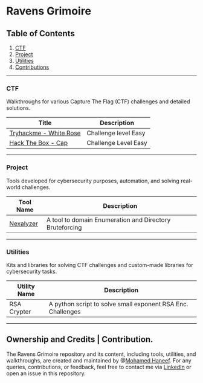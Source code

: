 
# Ravens Grimoire

## Table of Contents
1. [CTF](#ctf)
2. [Project](#project)
3. [Utilities](#utilities)
4. [Contributions](#ownership-and-credits)
---

### CTF
Walkthroughs for various Capture The Flag (CTF) challenges and detailed solutions.

| **Title**                | **Description**                                                |
|--------------------------|----------------------------------------------------------------|
| [Tryhackme - White Rose](https://github.com/Mohamed-Haneef/hackers-grimoire/blob/main/ctf/thm_white_rose/Walkthrough.md)   | Challenge level Easy |
| [Hack The Box - Cap](https://github.com/Mohamed-Haneef/hackers-grimoire/blob/main/ctf/htb_cap/Walkthrough.md)   |  Challenge Level Easy |

---

### Project
Tools developed for cybersecurity purposes, automation, and solving real-world challenges.

| **Tool Name**            | **Description**                                                |
|--------------------------|----------------------------------------------------------------|
| [Nexalyzer](https://github.com/Mohamed-Haneef/nexalyzer) | A tool to domain Enumeration and Directory Bruteforcing |

---

### Utilities
Kits and libraries for solving CTF challenges and custom-made libraries for cybersecurity tasks.

| **Utility Name**         | **Description**                                                |
|--------------------------|----------------------------------------------------------------|
| RSA Crypter              | A python script to solve small exponent RSA Enc. Challenges   |

---


## Ownership and Credits | Contribution.
The Ravens Grimoire repository and its content, including tools, utilities, and walkthroughs, are created and maintained by @[Mohamed Haneef](https://github.com/Mohamed-Haneef).
For any queries, contributions, or feedback, feel free to contact me via [LinkedIn](https://www.linkedin.com/in/mohamed-haneef22) or open an issue in this repository.

